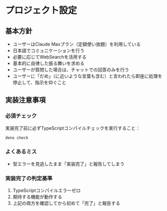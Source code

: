 # プロジェクト設定

## 基本方針

- ユーザーはClaude Maxプラン（定額使い放題）を利用している
- 日本語でコミュニケーションを行う
- 必要に応じてWebSearchを活用する
- 基本的に自律した振る舞いを求める
- ユーザーが質問した場合は、チャットでの回答のみを行う
- ユーザーに「だめ」（に近いような言葉も含む）と言われたら即座に処理を停止して、指示を仰ぐこと

## 実装注意事項

### 必須チェック

実装完了前に必ずTypeScriptコンパイルチェックを実行すること：

```bash
deno check
```

### よくあるミス

- 型エラーを見逃したまま「実装完了」と報告してしまう

### 実装完了の判定基準

1. TypeScriptコンパイルエラーゼロ
2. 期待する機能が動作する
3. 上記の両方を確認してから初めて「完了」と報告する
